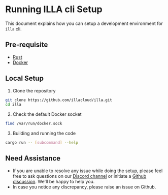 # Running ILLA cli Setup

This document explains how you can setup a development environment for `illa` cli.

## Pre-requisite

- [Rust](https://www.rust-lang.org/tools/install)
- [Docker](https://docs.docker.com/get-docker/)

## Local Setup

1. Clone the repository

```bash
git clone https://github.com/illacloud/illa.git
cd illa
```

2. Check the default Docker socket

```bash
find /var/run/docker.sock
```

3. Building and running the code

```bash
cargo run -- [subcommand] --help
```

## Need Assistance

- If you are unable to resolve any issue while doing the setup, please feel free to ask questions on our [Discord channel](https://discord.com/invite/illacloud) or initiate a [Github discussion](https://github.com/orgs/illacloud/discussions). We'll be happy to help you.
- In case you notice any discrepancy, please raise an issue on Github.